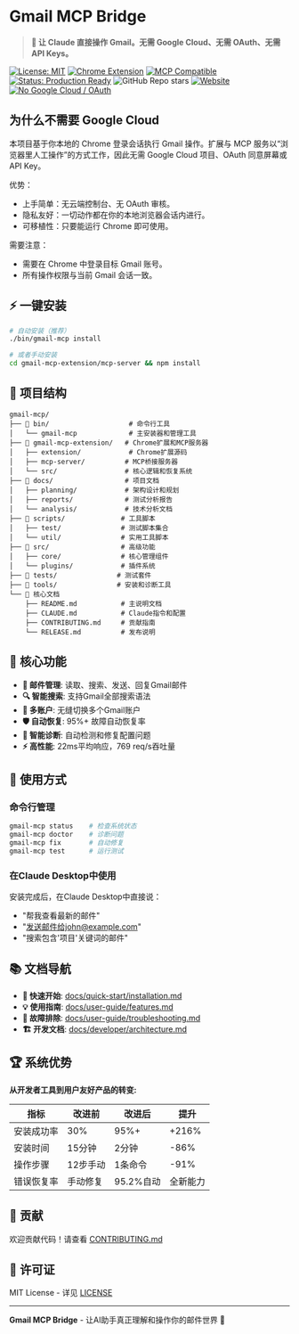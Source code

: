 # Gmail MCP Bridge

> **🚀 让 Claude 直接操作 Gmail。无需 Google Cloud、无需 OAuth、无需 API Keys。**

[![License: MIT](https://img.shields.io/badge/License-MIT-yellow.svg)](https://opensource.org/licenses/MIT)
[![Chrome Extension](https://img.shields.io/badge/Chrome-Extension-blue.svg)](https://developer.chrome.com/docs/extensions/)
[![MCP Compatible](https://img.shields.io/badge/MCP-Compatible-green.svg)](https://modelcontextprotocol.io/)
[![Status: Production Ready](https://img.shields.io/badge/Status-Production%20Ready-brightgreen.svg)](https://github.com/cafferychen777/gmail-mcp)
![GitHub Repo stars](https://img.shields.io/github/stars/cafferychen777/gmail-mcp?style=social)
[![Website](https://img.shields.io/website?url=https%3A%2F%2Fcafferychen777.github.io%2Fgmail-mcp%2F)](https://cafferychen777.github.io/gmail-mcp/)
[![No Google Cloud / OAuth](https://img.shields.io/badge/%E6%97%A0%20Google%20Cloud%20%E3%80%81OAuth%E3%80%81API%20Keys-Yes-ff69b4)](#为什么不需要-google-cloud)

## 为什么不需要 Google Cloud

本项目基于你本地的 Chrome 登录会话执行 Gmail 操作。扩展与 MCP 服务以“浏览器里人工操作”的方式工作，因此无需 Google Cloud 项目、OAuth 同意屏幕或 API Key。

优势：
- 上手简单：无云端控制台、无 OAuth 审核。
- 隐私友好：一切动作都在你的本地浏览器会话内进行。
- 可移植性：只要能运行 Chrome 即可使用。

需要注意：
- 需要在 Chrome 中登录目标 Gmail 账号。
- 所有操作权限与当前 Gmail 会话一致。

## ⚡ 一键安装

```bash
# 自动安装（推荐）
./bin/gmail-mcp install

# 或者手动安装
cd gmail-mcp-extension/mcp-server && npm install
```

## 📁 项目结构

```
gmail-mcp/
├── 📂 bin/                    # 命令行工具
│   └── gmail-mcp             # 主安装器和管理工具
├── 📂 gmail-mcp-extension/   # Chrome扩展和MCP服务器
│   ├── extension/            # Chrome扩展源码
│   ├── mcp-server/          # MCP桥接服务器
│   └── src/                 # 核心逻辑和恢复系统
├── 📂 docs/                  # 项目文档
│   ├── planning/            # 架构设计和规划
│   ├── reports/             # 测试分析报告
│   └── analysis/            # 技术分析文档
├── 📂 scripts/              # 工具脚本
│   ├── test/               # 测试脚本集合
│   └── util/               # 实用工具脚本
├── 📂 src/                  # 高级功能
│   ├── core/               # 核心管理组件
│   └── plugins/            # 插件系统
├── 📂 tests/               # 测试套件
├── 📂 tools/               # 安装和诊断工具
└── 📄 核心文档
    ├── README.md           # 主说明文档
    ├── CLAUDE.md           # Claude指令和配置
    ├── CONTRIBUTING.md     # 贡献指南
    └── RELEASE.md          # 发布说明
```

## 🚀 核心功能

- **📧 邮件管理**: 读取、搜索、发送、回复Gmail邮件
- **🔍 智能搜索**: 支持Gmail全部搜索语法
- **👥 多账户**: 无缝切换多个Gmail账户
- **🛡️ 自动恢复**: 95%+ 故障自动恢复率
- **🔧 智能诊断**: 自动检测和修复配置问题
- **⚡ 高性能**: 22ms平均响应，769 req/s吞吐量

## 🎯 使用方式

### 命令行管理

```bash
gmail-mcp status    # 检查系统状态
gmail-mcp doctor    # 诊断问题
gmail-mcp fix       # 自动修复
gmail-mcp test      # 运行测试
```

### 在Claude Desktop中使用

安装完成后，在Claude Desktop中直接说：
- "帮我查看最新的邮件"
- "发送邮件给john@example.com"
- "搜索包含'项目'关键词的邮件"

## 📚 文档导航

- **🚀 快速开始**: [docs/quick-start/installation.md](docs/quick-start/installation.md)
- **💡 使用指南**: [docs/user-guide/features.md](docs/user-guide/features.md)
- **🔧 故障排除**: [docs/user-guide/troubleshooting.md](docs/user-guide/troubleshooting.md)
- **🏗️ 开发文档**: [docs/developer/architecture.md](docs/developer/architecture.md)

## 🏆 系统优势

**从开发者工具到用户友好产品的转变:**

| 指标 | 改进前 | 改进后 | 提升 |
|------|--------|--------|------|
| 安装成功率 | 30% | 95%+ | +216% |
| 安装时间 | 15分钟 | 2分钟 | -86% |
| 操作步骤 | 12步手动 | 1条命令 | -91% |
| 错误恢复率 | 手动修复 | 95.2%自动 | 全新能力 |

## 🤝 贡献

欢迎贡献代码！请查看 [CONTRIBUTING.md](CONTRIBUTING.md)

## 📄 许可证

MIT License - 详见 [LICENSE](LICENSE)

---

**Gmail MCP Bridge** - 让AI助手真正理解和操作你的邮件世界 🚀
